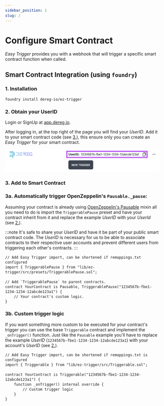 ```yaml
---
sidebar_position: 1
slug: /
---
```


# Configure Smart Contract

_Easy Trigger_ provides you with a webhook that will trigger a specific smart contract function when called.

## Smart Contract Integration (using `foundry`)

### 1. Installation

```
foundry install dereg-io/ez-trigger
```

### 2. Obtain your UserID

Login or SignUp at [app.dereg.io](https://app.dereg.io).

After logging in, at the top right of the page you will find your _UserID_.
Add it to your smart contract code (see [3.](/#3-add-to-smart-contract)), this ensure
only you can create an _Easy Trigger_ for your smart contract.

![Obtain UserID](/screenshots/obtain_userid.png)

### 3. Add to Smart Contract


### 3a. Automatically trigger OpenZeppelin's `Pausable._pause`:

Assuming your contract is already using [OpenZeppelin's Pausable](https://docs.openzeppelin.com/contracts/4.x/api/security#Pausable)
mixin all you need to do is import the `TriggerablePause` preset and have your contract inherit from it and replace the example _UserID_ with your
_UserId_ (see [2.](/#2-obtain-your-userid)).

:::note
It's safe to share your _UserID_ and have it be part of your public smart contract code. The _UserID_
is necessary for us to be able to associate contracts to their respective user accounts and prevent
different users from triggering each other's contracts.
:::

```solidity
// Add Easy Trigger import, can be shortened if remappings.txt configured
import { TriggerablePause } from "lib/ez-trigger/src/presets/TriggerablePause.sol";

// Add `TriggerablePause` to parent contracts.
contract YourContract is Pausable, TriggerablePause("1234567b-fbe1-1234-1234-12abcde123a1") {
    // Your contract's custom logic.
}
```

### 3b. Custom trigger logic

If you want something more custom to be executed for your contract's trigger you can use the base `Triggerable` contract and implement the `_onTrigger()` function.
Just like the `Pausable` example you'll have to replace the example _UserID_ (`1234567b-fbe1-1234-1234-12abcde123a1`) with your account's _UserID_ (see [2.](/#2-obtain-your-userid)).

```solidity
// Add Easy Trigger import, can be shortened if remappings.txt is configured
import { Triggerable } from "lib/ez-trigger/src/Triggerable.sol";

contract YourContract is Triggerable("1234567b-fbe1-1234-1234-12abcde123a1") {
    function _onTrigger() internal override {
        // Custom trigger logic
    }
}
```

